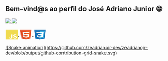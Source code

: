 ## Bem-vind@s ao perfil do José Adriano Junior 😁

 <div>
   <a href="https://github.com/zeadrianojr-dev">
   <img height="180em" src="https://github-readme-stats.vercel.app/api?username=zeadrianojr-dev&show_icons=true&theme=synthwave&include_all_commits=true&count_private=true"/>
   <img height="180em" src="https://github-readme-stats.vercel.app/api/top-langs/?username=zeadrianojr-dev&layout=compact&langs_count=6&theme=synthwave"/>

</div>
<div style="display: inline_block"><br>
  <img align="center" alt="Js" height="30" width="40" src="https://raw.githubusercontent.com/devicons/devicon/master/icons/javascript/javascript-plain.svg">
  <img align="center" alt="HTML" height="30" width="40" src="https://raw.githubusercontent.com/devicons/devicon/master/icons/html5/html5-original.svg">
  <img align="center" alt="CSS" height="30" width="40" src="https://raw.githubusercontent.com/devicons/devicon/master/icons/css3/css3-original.svg">
</div>
 
 <br>
 
<div> 
  ![Snake animation](https://github.com/zeadrianojr-dev/zeadrianojr-dev/blob/output/github-contribution-grid-snake.svg)

</div>
